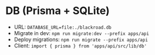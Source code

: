 # DB (Prisma + SQLite)
- URL: `DATABASE_URL=file:./blackroad.db`
- Migrate in dev: `npm run migrate:dev --prefix apps/api`
- Deploy migrations: `npm run migrate --prefix apps/api`
- Client: `import { prisma } from 'apps/api/src/lib/db'`
